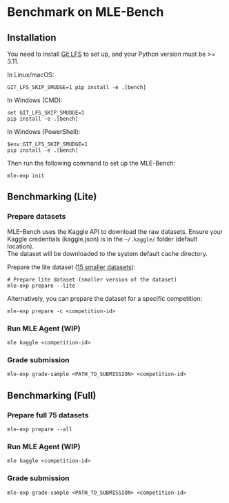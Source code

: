 # Benchmark on MLE-Bench

## Installation

You need to install [Git LFS](https://git-lfs.github.com/) to set up, and your Python version must be >= 3.11.

In Linux/macOS:
```shell
GIT_LFS_SKIP_SMUDGE=1 pip install -e .[bench]
```
In Windows (CMD):
```shell
set GIT_LFS_SKIP_SMUDGE=1
pip install -e .[bench]
```
In Windows (PowerShell):
```
$env:GIT_LFS_SKIP_SMUDGE=1
pip install -e .[bench]
```

Then run the following command to set up the MLE-Bench:
```shell
mle-exp init
```

## Benchmarking (Lite)

### Prepare datasets
MLE-Bench uses the Kaggle API to download the raw datasets. 
Ensure your Kaggle credentials (kaggle.json) is in the `~/.kaggle/` folder 
(default location).  
The dataset will be downloaded to the system default cache directory.

Prepare the lite dataset ([15 smaller datasets](https://github.com/openai/mle-bench?tab=readme-ov-file#lite-evaluation)):
```shell
# Prepare lite dataset (smaller version of the dataset)
mle-exp prepare --lite
```
Alternatively, you can prepare the dataset for a specific competition:
```shell
mle-exp prepare -c <competition-id>
```
### Run MLE Agent (WIP)
```shell
mle kaggle <competition-id>
```

### Grade submission
```shell
mle-exp grade-sample <PATH_TO_SUBMISSION> <competition-id>
```

## Benchmarking (Full)

### Prepare full 75 datasets
```shell
mle-exp prepare --all
```
### Run MLE Agent (WIP)
```shell
mle kaggle <competition-id>
```

### Grade submission
```shell
mle-exp grade-sample <PATH_TO_SUBMISSION> <competition-id>
```

